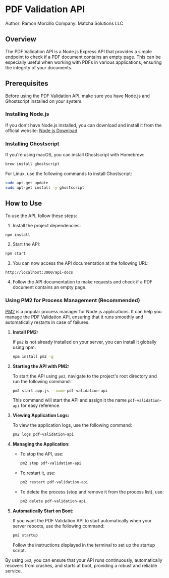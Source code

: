 # PDF Validation API

Author: Ramon Morcillo
Company: Matcha Solutions LLC

## Overview

The PDF Validation API is a Node.js Express API that provides a simple endpoint to check if a PDF document contains an empty page. This can be especially useful when working with PDFs in various applications, ensuring the integrity of your documents.

## Prerequisites

Before using the PDF Validation API, make sure you have Node.js and Ghostscript installed on your system. 

### Installing Node.js

If you don't have Node.js installed, you can download and install it from the official website: [Node.js Download](https://nodejs.org/)

### Installing Ghostscript

If you're using macOS, you can install Ghostscript with Homebrew:

```sh
brew install ghostscript
```

For Linux, use the following commands to install Ghostscript:

```sh
sudo apt-get update
sudo apt-get install -y ghostscript
```

## How to Use

To use the API, follow these steps:

1. Install the project dependencies:

```sh
npm install
```

2. Start the API:

```sh
npm start
```

3. You can now access the API documentation at the following URL:

```text
http://localhost:3000/api-docs
```

4. Follow the API documentation to make requests and check if a PDF document contains an empty page.

### Using PM2 for Process Management (Recommended)

[PM2](https://pm2.keymetrics.io/) is a popular process manager for Node.js applications. It can help you manage the PDF Validation API, ensuring that it runs smoothly and automatically restarts in case of failures.

1. **Install PM2:**

    If `pm2` is not already installed on your server, you can install it globally using npm:

    ```bash
    npm install pm2 -g
    ```

2. **Starting the API with PM2:**

    To start the API using `pm2`, navigate to the project's root directory and run the following command:

    ```bash
    pm2 start app.js --name pdf-validation-api
    ```

    This command will start the API and assign it the name `pdf-validation-api` for easy reference.

3. **Viewing Application Logs:**

    To view the application logs, use the following command:

    ```bash
    pm2 logs pdf-validation-api
    ```

4. **Managing the Application:**

    - To stop the API, use:

      ```bash
      pm2 stop pdf-validation-api
      ```

    - To restart it, use:

      ```bash
      pm2 restart pdf-validation-api
      ```

    - To delete the process (stop and remove it from the process list), use:

      ```bash
      pm2 delete pdf-validation-api
      ```

5. **Automatically Start on Boot:**

    If you want the PDF Validation API to start automatically when your server reboots, use the following command:

    ```bash
    pm2 startup
    ```

    Follow the instructions displayed in the terminal to set up the startup script.

By using `pm2`, you can ensure that your API runs continuously, automatically recovers from crashes, and starts at boot, providing a robust and reliable service.


